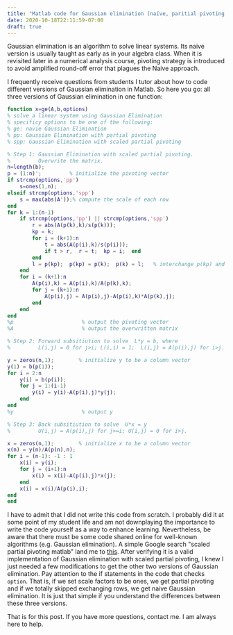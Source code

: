 ```yaml
---
title: "Matlab code for Gaussian elimination (naïve, paritial pivoting, scaled partial pivoting)"
date: 2020-10-18T22:11:59-07:00
draft: true
---
```


Gaussian elimination is an algorithm to solve linear systems. Its naive version is usually taught as early as in your algebra class. When it is revisited later in a numerical analysis course, pivoting strategy is introduced to avoid amplified round-off error that plagues the Naive approach.

I frequently receive questions from students I tutor about how to code different versions of Gaussian elimination in Matlab. So here you go: all three versions of Gaussian elimination in one function:

```matlab
function x=ge(A,b,options)
% solve a linear system using Gaussian Elimination
% specificy options to be one of the following: 
% ge: navie Gaussian Elimination
% pp: Gaussian Elimination with partial pivoting 
% spp: Gaussian Elimination with scaled partial pivoting 

% Step 1: Gaussian Elimination with scaled partial pivoting. 
%         Overwrite the matrix.
n=length(b);
p = (1:n)';	        % initialize the pivoting vector
if strcmp(options,'pp')
    s=ones(1,n);
elseif strcmp(options,'spp')
    s = max(abs(A'));% compute the scale of each row
end
for k = 1:(n-1)
    if strcmp(options,'pp') || strcmp(options,'spp')
        r = abs(A(p(k),k)/s(p(k)));
        kp = k;
        for i = (k+1):n
            t = abs(A(p(i),k)/s(p(i)));
            if t > r,  r = t;  kp = i;  end
        end
        l = p(kp);  p(kp) = p(k);  p(k) = l;   % interchange p(kp) and p(k)
    end
    for i = (k+1):n
        A(p(i),k) = A(p(i),k)/A(p(k),k);
        for j = (k+1):n
            A(p(i),j) = A(p(i),j)-A(p(i),k)*A(p(k),j);
        end
    end
end
%p                      % output the pivoting vector
%A                      % output the overwritten matrix

% Step 2: Forward subsitiution to solve  L*y = b, where
%         L(i,j) = 0 for j>i; L(i,i) = 1;  L(i,j) = A(p(i),j) for i>j.

y = zeros(n,1);        % initialize y to be a column vector
y(1) = b(p(1));
for i = 2:n
    y(i) = b(p(i));
    for j = 1:(i-1)
        y(i) = y(i)-A(p(i),j)*y(j);
    end
end
%y                      % output y

% Step 3: Back subsitiution to solve  U*x = y
%         U(i,j) = A(p(i),j) for j>=i; U(i,j) = 0 for i>j.

x = zeros(n,1);        % initialize x to be a column vector
x(n) = y(n)/A(p(n),n);
for i = (n-1): -1 : 1
    x(i) = y(i);
    for j = (i+1):n
        x(i) = x(i)-A(p(i),j)*x(j);
    end
    x(i) = x(i)/A(p(i),i);
end
end
```      
I have to admit that I did not write this code from scratch. I probably did it at some point of my student life and am not downplaying the importance to write the code yourself as a way to enhance learning. Nevertheless, be aware that there must be some code shared online for well-known algorithms (e.g. Gaussian elimination).  A simple Google search "scaled partial pivoting matlab" land me to [this](http://www.math.ucsd.edu/~bli/teaching/math170Af06/gauss_sp.html).  After verifying it is a valid implementation of Gaussian elimination with scaled partial pivoting, I knew I just needed a few modifications to get the other two versions of Gaussian elimination. Pay attention to the if statements in the code that checks `option`.  That is, if we set scale factors to be ones, we get partial pivoting and if we totally skipped exchanging rows, we get naive Gaussian elimination. It is just that simple if you understand the differences between these three versions. 

That is for this post. If you have more questions, contact me. I am always here to help. 
